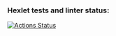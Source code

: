 ### Hexlet tests and linter status:
[![Actions Status](https://github.com/Pakird/frontend-project-lvl2/workflows/hexlet-check/badge.svg)](https://github.com/Pakird/frontend-project-lvl2/actions)